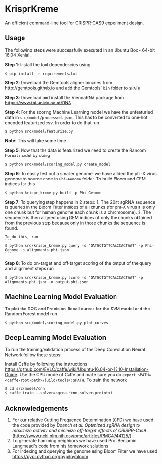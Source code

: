 # KrisprKreme

An efficient command-line tool for CRISPR-CAS9 experiment design.

## Usage

The following steps were successfully executed in an Ubuntu Box - 64-bit 16.04 Xenial.

**Step 1**:
Install the tool dependencies using
```
$ pip install -r requirements.txt
```

**Step 2**:
Download the Gemtools aligner binaries from http://gemtools.github.io and add the Gemtools' `bin` folder to `$PATH`

**Step 3**:
Download and install the ViennaRNA package from https://www.tbi.univie.ac.at/RNA

**Step 4**:
For the scoring Machine Learning model we have the unfeaturied data in `src/model/processed.json`. This has to be converted to
one-hot encoded featurized csv. In order to do that run
```
$ python src/model/featurize.py
```
**Note**: This will take some time

**Step 5**:
Now that the data is featurized we need to create the Random Forest model by doing
```
$ python src/model/scoring_model.py create_model
```

**Step 6**:
To easily test out a smaller genome, we have added the phi-X virus genome to source code in `Phi-Genome` folder. To build Bloom
and GEM indices for this
```
$ python krispr_kreme.py build -p Phi-Genome
```

**Step 7**:
To querying step happens in 2 steps:
    1. The 20nt sgRNA sequence is queried in the Bloom Filter indices of all chunks (for phi-X virus it is only one chunk but for human genome each chunk is a chromosome).
    2. The sequence is then aligned using GEM indices of only the chunks obtained from the previous step because only in those chunks the sequence is found.

    To do this, run
    ```
    $ python src/krispr_kreme.py query -s "GATGCTGTTCAACCACTAAT" -p Phi-Genome -o alignments-phi.json
    ```

**Step 8**:
To do on-target and off-target scoring of the output of the query and alignment steps run
```
$ python src/krispr_kreme.py score -s "GATGCTGTTCAACCACTAAT" -p alignments-phi.json -o output-phi.json
```

## Machine Learning Model Evaluation

To plot the ROC and Precision-Recall curves for the SVM model and the Random Forest model run
```
$ python src/model/scoring_model.py plot_curves
```

## Deep Learning Model Evaluation

To run the training/validation process of the Deep Convolution Neural Network follow these steps:

Install Caffe by following the instructions https://github.com/BVLC/caffe/wiki/Ubuntu-16.04-or-15.10-Installation-Guide. Use the
CPU mode of Caffe and make sure you do `export $PATH=<caffe-root-path>/build/tools/:$PATH`. To train the network

```
$ cd src/model/cnn
$ caffe train --solver=sgrna-dcnn-solver.prototxt
```

## Acknowledgements

1. For our relative Cutting Frequence Determination (CFD) we have used the code provided by
   _Doench et al. Optimized sgRNA design to maximize activity and minimize off-target effects of CRISPR-Cas9_
   (https://www.ncbi.nlm.nih.gov/pmc/articles/PMC4744125/)
2. To generate hamming neighbors we have used Prof.Benjamin Langmead's code from his homework solutions
3. For indexing and querying the genome using Bloom Filter we have used https://pypi.python.org/pypi/pybloom
